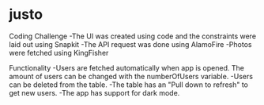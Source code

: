 # justo
Coding Challenge
-The UI was created using code and the constraints were laid out using Snapkit
-The API request was done using AlamoFire
-Photos were fetched using KingFisher

Functionality
-Users are fetched automatically when app is opened. The amount of users can be changed with the numberOfUsers variable.
-Users can be deleted from the table.
-The table has an "Pull down to refresh" to get new users.
-The app has support for dark mode.
